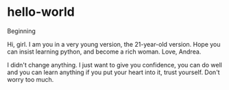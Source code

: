 # hello-world
Beginning

Hi, girl. I am you in a very young version, the 21-year-old version. Hope you can insist learning python, and become a rich woman. Love, Andrea.

I didn't change anything. I just want to give you confidence, you can do well and you can learn anything if you put your heart into it, trust yourself. Don't worry too much.
